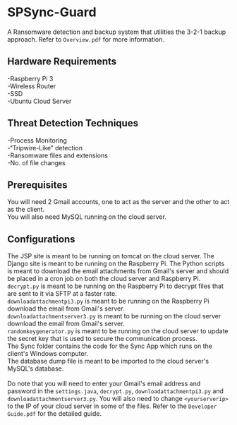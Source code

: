 # SPSync-Guard
A Ransomware detection and backup system that utilities the 3-2-1 backup approach. Refer to `Overview.pdf` for more information.

## Hardware Requirements
-Raspberry Pi 3<br />
-Wireless Router<br />
-SSD<br />
-Ubuntu Cloud Server<br />

## Threat Detection Techniques
-Process Monitoring<br />
-“Tripwire-Like” detection<br />
-Ransomware files and extensions<br />
-No. of file changes<br />

## Prerequisites
You will need 2 Gmail accounts, one to act as the server and the other to act as the client.<br />
You will also need MySQL running on the cloud server.


## Configurations
The JSP site is meant to be running on tomcat on the cloud server. The Django site is meant to be running on the Raspberry Pi. The Python scripts is meant to download the email attachments from Gmail's server and should be placed in a cron job on both the cloud server and Raspberry Pi.<br />
`decrypt.py` is meant to be running on the Raspberry Pi to decrypt files that are sent to it via SFTP at a faster rate. <br />
`downloadattachmentpi3.py` is meant to be running on the Raspberry Pi download the email from Gmail's server. <br />
`downloadattachmentserver3.py` is meant to be running on the cloud server download the email from Gmail's server. <br />
`randomkeygenerator.py` is meant to be running on the cloud server to update the secret key that is used to secure the communication process.<br />
The Sync folder contains the code for the Sync App which runs on the client's Windows computer. <br />
The database dump file is meant to be imported to the cloud server's MySQL's database.<br /><br />
Do note that you will need to enter your Gmail's email address and password in the `settings.java`, `decrypt.py`, `downloadattachmentpi3.py` and `downloadattachmentserver3.py`. You will also need to change `<yourserverip>` to the IP of your cloud server in some of the files. Refer to the `Developer Guide.pdf` for the detailed guide.

